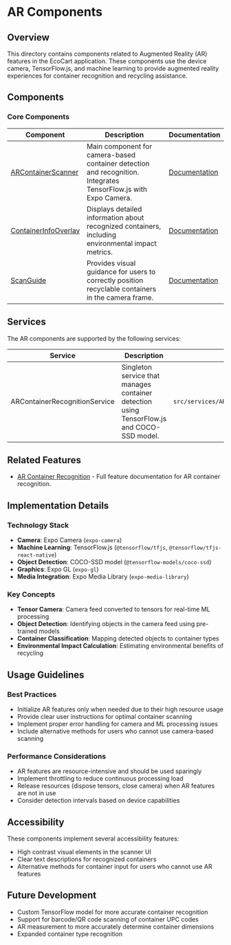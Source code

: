 # AR Components

## Overview
This directory contains components related to Augmented Reality (AR) features in the EcoCart application. These components use the device camera, TensorFlow.js, and machine learning to provide augmented reality experiences for container recognition and recycling assistance.

## Components

### Core Components

| Component | Description | Documentation |
|-----------|-------------|---------------|
| [ARContainerScanner](./ARContainerScanner.md) | Main component for camera-based container detection and recognition. Integrates TensorFlow.js with Expo Camera. | [Documentation](./ARContainerScanner.md) |
| [ContainerInfoOverlay](./ContainerInfoOverlay.md) | Displays detailed information about recognized containers, including environmental impact metrics. | [Documentation](./ContainerInfoOverlay.md) |
| [ScanGuide](./ScanGuide.md) | Provides visual guidance for users to correctly position recyclable containers in the camera frame. | [Documentation](./ScanGuide.md) |

## Services

The AR components are supported by the following services:

| Service | Description | Location |
|---------|-------------|----------|
| ARContainerRecognitionService | Singleton service that manages container detection using TensorFlow.js and COCO-SSD model. | `src/services/ARContainerRecognitionService.ts` |

## Related Features

- [AR Container Recognition](../../features/ar/container-recognition.md) - Full feature documentation for AR container recognition.

## Implementation Details

### Technology Stack
- **Camera**: Expo Camera (`expo-camera`)
- **Machine Learning**: TensorFlow.js (`@tensorflow/tfjs`, `@tensorflow/tfjs-react-native`)
- **Object Detection**: COCO-SSD model (`@tensorflow-models/coco-ssd`)
- **Graphics**: Expo GL (`expo-gl`)
- **Media Integration**: Expo Media Library (`expo-media-library`)

### Key Concepts
- **Tensor Camera**: Camera feed converted to tensors for real-time ML processing
- **Object Detection**: Identifying objects in the camera feed using pre-trained models
- **Container Classification**: Mapping detected objects to container types
- **Environmental Impact Calculation**: Estimating environmental benefits of recycling

## Usage Guidelines

### Best Practices
- Initialize AR features only when needed due to their high resource usage
- Provide clear user instructions for optimal container scanning
- Implement proper error handling for camera and ML processing issues
- Include alternative methods for users who cannot use camera-based scanning

### Performance Considerations
- AR features are resource-intensive and should be used sparingly
- Implement throttling to reduce continuous processing load
- Release resources (dispose tensors, close camera) when AR features are not in use
- Consider detection intervals based on device capabilities

## Accessibility
These components implement several accessibility features:
- High contrast visual elements in the scanner UI
- Clear text descriptions for recognized containers
- Alternative methods for container input for users who cannot use AR features

## Future Development
- Custom TensorFlow model for more accurate container recognition
- Support for barcode/QR code scanning of container UPC codes
- AR measurement to more accurately determine container dimensions
- Expanded container type recognition 